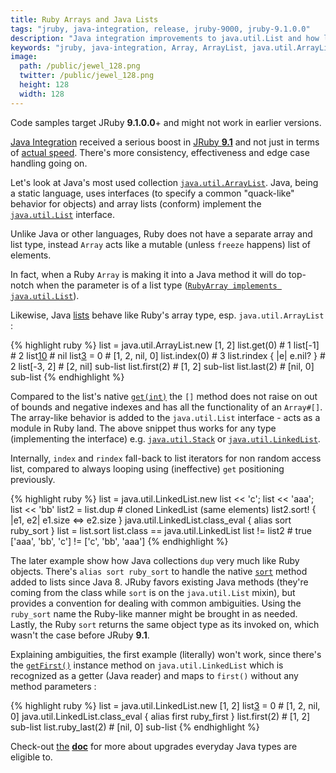 ```yaml
---
title: Ruby Arrays and Java Lists
tags: "jruby, java-integration, release, jruby-9000, jruby-9.1.0.0"
description: "Java integration improvements to java.util.List and how lists act like Ruby Arrays in JRuby"
keywords: "jruby, java-integration, Array, ArrayList, java.util.ArrayList, LinkedList, java.util.LinkedList, sort, ruby_sort"
image:
  path: /public/jewel_128.png
  twitter: /public/jewel_128.png
  height: 128
  width: 128
---
```


<div class="message">
  Code samples target JRuby <b>9.1.0.0</b>+ and might not work in earlier versions.
</div>

[Java Integration][0] received a serious boost in [JRuby **9.1**][1] and not just in
terms of [actual speed][9]. There's more consistency, effectiveness and edge case
handling going on.

Let's look at Java's most used collection [`java.util.ArrayList`][2]. Java, being
a static language, uses interfaces (to specify a common "quack-like" behavior for
objects) and array lists (conform) implement the [`java.util.List`][3] interface.

Unlike Java or other languages, Ruby does not have a separate array and list type,
instead `Array` acts like a mutable (unless `freeze` happens) list of elements.

In fact, when a Ruby `Array` is making it into a Java method it will do top-notch
when the parameter is of a list type ([`RubyArray implements java.util.List`][4]).

Likewise, Java [lists][3] behave like Ruby's array type, esp. `java.util.ArrayList` :

{% highlight ruby %}
list = java.util.ArrayList.new [1, 2]
list.get(0) # 1
list[-1] # 2
list[10] # nil
list[3] = 0 # [1, 2, nil, 0]
list.index(0) # 3
list.rindex { |e| e.nil? } # 2
list[-3, 2] # [2, nil] sub-list
list.first(2) # [1, 2] sub-list
list.last(2) # [nil, 0] sub-list
{% endhighlight %}

Compared to the list's native [`get(int)`][7] the `[]` method does not raise on out of
bounds and negative indexes and has all the functionality of an `Array#[]`.
The array-like behavior is added to the `java.util.List` interface - acts as a module
in Ruby land. The above snippet thus works for any type (implementing the interface)
e.g. [`java.util.Stack`][5] or [`java.util.LinkedList`][6].

Internally, `index` and `rindex` fall-back to list iterators for non random access list,
compared to always looping using (ineffective) `get` positioning previously.

{% highlight ruby %}
list = java.util.LinkedList.new
list << 'c'; list << 'aaa'; list << 'bb'
list2 = list.dup # cloned LinkedList (same elements)
list2.sort! { |e1, e2| e1.size <=> e2.size }
java.util.LinkedList.class_eval { alias sort ruby_sort }
list = list.sort
list.class == java.util.LinkedList
list != list2 # true ['aaa', 'bb', 'c'] != ['c', 'bb', 'aaa']
{% endhighlight %}

The later example show how Java collections `dup` very much like Ruby objects.
There's `alias sort ruby_sort` to handle the native [`sort`][8] method added to lists
since Java 8. JRuby favors existing Java methods (they're coming from the class while
`sort` is on the `java.util.List` mixin), but provides a convention for dealing with
common ambiguities. Using the `ruby_sort` name the Ruby-like manner might be brought in as needed.
Lastly, the Ruby `sort` returns the same object type as its invoked on, which wasn't
the case before JRuby **9.1**.

Explaining ambiguities, the first example (literally) won't work, since there's
the [`getFirst()`][10] instance method on `java.util.LinkedList` which is recognized
as a getter (Java reader) and maps to `first()` without any method parameters :

{% highlight ruby %}
list = java.util.LinkedList.new [1, 2]
list[3] = 0 # [1, 2, nil, 0]
java.util.LinkedList.class_eval { alias first ruby_first }
list.first(2) # [1, 2] sub-list
list.ruby_last(2) # [nil, 0] sub-list
{% endhighlight %}

Check-out [the](http://kares.org/jruby-ji-doc) [**doc**][0] for more about upgrades everyday Java types are eligible to.

[0]: http://kares.org/jruby-ji-doc/_index.html
[1]: https://github.com/jruby/jruby/wiki/JRuby-9.1.0.0-Release-Notes#java-integration
[2]: http://docs.oracle.com/javase/8/docs/api/java/util/ArrayList.html
[3]: http://kares.org/jruby-ji-doc/Java/java/util/List.html
[4]: https://github.com/jruby/jruby/blob/5ab0852/core/src/main/java/org/jruby/RubyArray.java#L94
[5]: http://docs.oracle.com/javase/8/docs/api/java/util/Stack.html
[6]: http://docs.oracle.com/javase/8/docs/api/java/util/LinkedList.html
[7]: http://docs.oracle.com/javase/8/docs/api/java/util/ArrayList.html#get-int-
[8]: http://docs.oracle.com/javase/8/docs/api/java/util/List.html#sort-java.util.Comparator-
[9]: https://gist.github.com/kares/8339169c60affddc31897a141c826ff0
[10]: http://docs.oracle.com/javase/8/docs/api/java/util/LinkedList.html#getFirst--

<!-- https://github.com/jruby/jruby/wiki/CallingJavaFromJRuby -->

